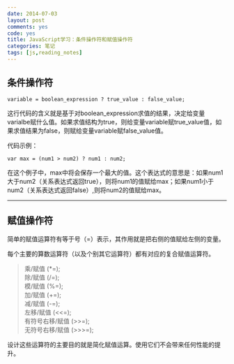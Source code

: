 ```yaml
---
date: 2014-07-03
layout: post
comments: yes
code: yes
title: JavaScript学习：条件操作符和赋值操作符
categories: 笔记
tags: [js,reading_notes]
---
```


## 条件操作符

    variable = boolean_expression ? true_value : false_value;

这行代码的含义就是基于对boolean_expression求值的结果，决定给变量varialbe赋什么值。如果求值结构为true，则给变量variable赋true_value值，如果求值结果为false，则赋给变量variable赋false_value值。

代码示例：

    var max = (num1 > num2) ? num1 : num2;

在这个例子中，max中将会保存一个最大的值。这个表达式的意思是：如果num1大于num2（关系表达式返回true），则将num1的值赋给max；如果num1小于num2（关系表达式返回false）,则将num2的值赋给max。

-----

## 赋值操作符

简单的赋值运算符有等于号（=）表示，其作用就是把右侧的值赋给左侧的变量。

每个主要的算数运算符（以及个别其它运算符）都有对应的复合赋值运算符。
> 乘/赋值 (*=);  
> 除/赋值 (/=);  
> 模/赋值 (%=);  
> 加/赋值 (+=);  
> 减/赋值 (-=);  
> 左移/赋值 (<<=);  
> 有符号右移/赋值 (>>=);  
> 无符号右移/赋值 (>>>=);  

设计这些运算符的主要目的就是简化赋值运算。使用它们不会带来任何性能的提升。